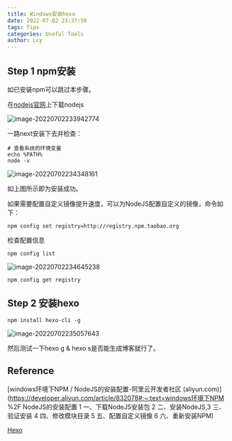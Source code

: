 ```yaml
---
title: Windows安装hexo
date: 2022-07-02 23:37:50
tags: Tips
categories: Useful Tools
author: Lcy
---
```




## Step 1 npm安装

如已安装npm可以跳过本步骤。

在[nodejs官网](https://nodejs.org/en)上下载nodejs

![image-20220702233942774](https://luochengyu.oss-cn-beijing.aliyuncs.com/img/image-20220702233942774.png)

一路next安装下去并检查：

```shell
# 查看系统的环境变量
echo %PATH%
node -v
```

![image-20220702234348161](https://luochengyu.oss-cn-beijing.aliyuncs.com/img/image-20220702234348161.png)

如上图所示即为安装成功。

如果需要配置自定义镜像提升速度，可以为NodeJS配置自定义的镜像，命令如下：

```shell
npm config set registry=http://registry.npm.taobao.org
```

检查配置信息

```shell
npm config list
```

![image-20220702234645238](https://luochengyu.oss-cn-beijing.aliyuncs.com/img/image-20220702234645238.png)

```shell
npm config get registry
```

## Step 2 安装hexo

```shell
npm install hexo-cli -g
```

![image-20220702235057643](https://luochengyu.oss-cn-beijing.aliyuncs.com/img/image-20220702235057643.png)

然后测试一下hexo g & hexo s是否能生成博客就行了。

## Reference

[windows环境下NPM / NodeJS的安装配置-阿里云开发者社区 (aliyun.com)](https://developer.aliyun.com/article/832078#:~:text=windows环境下NPM %2F NodeJS的安装配置 1 一、下载NodeJS安装包 2 二、安装NodeJS,3 三、验证安装 4 四、修改模块目录 5 五、配置自定义镜像 6 六、重新安装NPM)

[Hexo](https://hexo.io/zh-cn/index.html)

